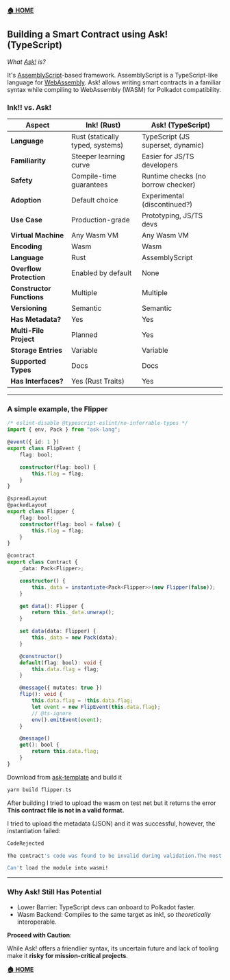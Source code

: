 **[🏠 HOME](../README.md)**

## Building a Smart Contract using Ask! (TypeScript)

_What [Ask!](https://ask-lang.github.io/ask-docs/) is?_

It's [AssemblyScript](https://github.com/AssemblyScript/assemblyscript)-based framework. AssemblyScript is a TypeScript-like language for [WebAssembly](https://webassembly.org/). Ask! allows writing smart contracts in a familiar syntax while compiling to WebAssembly (WASM) for Polkadot compatibility.

### Ink!! vs. Ask!

| **Aspect**                | **Ink! (Rust)** | **Ask! (TypeScript)**|  
|---------------------------|-|-|  
| **Language**              | Rust (statically typed, systems) | TypeScript (JS superset, dynamic) |  
| **Familiarity**           | Steeper learning curve | Easier for JS/TS developers |  
| **Safety**                | Compile-time guarantees | Runtime checks (no borrow checker) |  
| **Adoption**              | Default choice | Experimental (discontinued?) |  
| **Use Case**              | Production-grade | Prototyping, JS/TS devs |
| **Virtual Machine**       | Any Wasm VM | Any Wasm VM |
| **Encoding**              | Wasm | Wasm |
| **Language**              | Rust | AssemblyScript  |
| **Overflow Protection**   | Enabled by default | None  |
| **Constructor Functions** | Multiple | Multiple |
| **Versioning**            | Semantic | Semantic |
| **Has Metadata?**         | Yes | Yes |
| **Multi-File Project**    | Planned | Yes |
| **Storage Entries**       | Variable | Variable |
| **Supported Types**       | Docs | Docs |
| **Has Interfaces?**       | Yes (Rust Traits) | Yes |

---

### A simple example, the Flipper

```typescript  
/* eslint-disable @typescript-eslint/no-inferrable-types */
import { env, Pack } from "ask-lang";

@event({ id: 1 })
export class FlipEvent {
    flag: bool;

    constructor(flag: bool) {
        this.flag = flag;
    }
}

@spreadLayout
@packedLayout
export class Flipper {
    flag: bool;
    constructor(flag: bool = false) {
        this.flag = flag;
    }
}

@contract
export class Contract {
    _data: Pack<Flipper>;

    constructor() {
        this._data = instantiate<Pack<Flipper>>(new Flipper(false));
    }

    get data(): Flipper {
        return this._data.unwrap();
    }

    set data(data: Flipper) {
        this._data = new Pack(data);
    }

    @constructor()
    default(flag: bool): void {
        this.data.flag = flag;
    }

    @message({ mutates: true })
    flip(): void {
        this.data.flag = !this.data.flag;
        let event = new FlipEvent(this.data.flag);
        // @ts-ignore
        env().emitEvent(event);
    }

    @message()
    get(): bool {
        return this.data.flag;
    }
}
```  

Download from [ask-template](https://github.com/ask-lang/ask-template) and build it

```sh
yarn build flipper.ts
```

After building I tried to upload the wasm on test net but it returns the error **This contract file is not in a valid format.**

I tried to upload the metadata (JSON) and it was successful, however, the instantiation failed:

```sh
CodeRejected

The contract's code was found to be invalid during validation.The most likely cause of this is that an API was used which is not supported by thenode. This happens if an older node is used with a new version of ink!. Try updatingyour node to the newest available version.A more detailed error can be found on the node console if debug messages are enabledby supplying `-lruntime::contracts=debug`.

Can't load the module into wasmi!
```
---

### **Why Ask! Still Has Potential**

- Lower Barrier: TypeScript devs can onboard to Polkadot faster.  
- Wasm Backend: Compiles to the same target as ink!, so _theoretically_ interoperable.  

**Proceed with Caution**:  

While Ask! offers a friendlier syntax, its uncertain future and lack of tooling make it **risky for mission-critical projects**.

**[🏠 HOME](../README.md)**